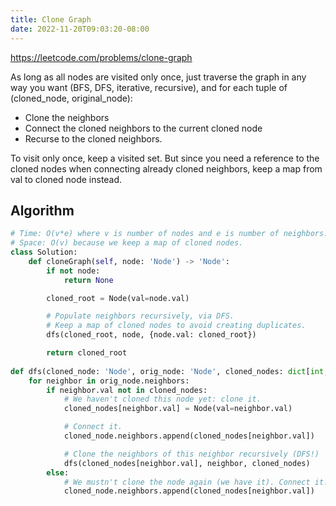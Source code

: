 ```yaml
---
title: Clone Graph
date: 2022-11-20T09:03:20-08:00
---
```


https://leetcode.com/problems/clone-graph

As long as all nodes are visited only once, just traverse the graph 
in any way you want (BFS, DFS, iterative, recursive),
and for each tuple of (cloned_node, original_node):
- Clone the neighbors
- Connect the cloned neighbors to the current cloned node
- Recurse to the cloned neighbors.

To visit only once, keep a visited set. But since you need a reference
to the cloned nodes when connecting already cloned neighbors, keep a map
from val to cloned node instead. 


## Algorithm

```python
# Time: O(v*e) where v is number of nodes and e is number of neighbors.
# Space: O(v) because we keep a map of cloned nodes.
class Solution:
    def cloneGraph(self, node: 'Node') -> 'Node':
        if not node:
            return None

        cloned_root = Node(val=node.val)

        # Populate neighbors recursively, via DFS.
        # Keep a map of cloned nodes to avoid creating duplicates.
        dfs(cloned_root, node, {node.val: cloned_root})

        return cloned_root
    
def dfs(cloned_node: 'Node', orig_node: 'Node', cloned_nodes: dict[int, 'Node']) -> None:
    for neighbor in orig_node.neighbors:
        if neighbor.val not in cloned_nodes:
            # We haven't cloned this node yet: clone it.
            cloned_nodes[neighbor.val] = Node(val=neighbor.val)

            # Connect it.
            cloned_node.neighbors.append(cloned_nodes[neighbor.val])

            # Clone the neighbors of this neighbor recursively (DFS!)
            dfs(cloned_nodes[neighbor.val], neighbor, cloned_nodes)
        else:
            # We mustn't clone the node again (we have it). Connect it!
            cloned_node.neighbors.append(cloned_nodes[neighbor.val])
```


